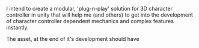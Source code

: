 I intend to create a modular, 'plug-n-play' solution for 3D character controller in unity that will help me (and others) to get into the development of character controller dependent mechanics and complex features instantly. 

The asset, at the end of it's development should have 

